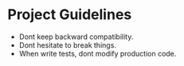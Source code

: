 # Project Guidelines
    
* Dont keep backward compatibility. 
* Dont hesitate to break things.
* When write tests, dont modify production code.